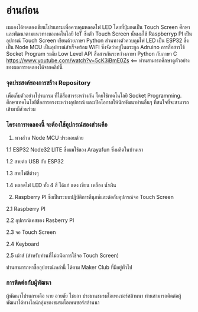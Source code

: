 # อ่านก่อน #

ผมเองได้ทดลองเขียนโปรแกรมเพื่อควบคุมหลอดไฟ LED โดยที่ปุ่มกดเป็น Touch Screen ศึกษาและพัฒนาตามแนวทางขอเทคโนโลยี IoT ซึ่งตัว Touch Screen นั้นผมใช้ Raspberryp PI เป็นอุปกรณ์ Touch Screen เขียนด้วยภาษา Python ส่วนทางตัวควบคุมไฟ LED เป็น ESP32 ซึ่งเป็น Node MCU เป็นอุปกรณ์สำเร็จพร้อม WiFI ซึ่งจัดว่าอยู่ในตระกูล Adruino 
การสื่อสารใช้ Socket Program ระดับ Low Level API สื่อสารกันระหว่างภาษา Python กับภาษา C
https://www.youtube.com/watch?v=5cK3iBmE0Zs <== ท่านสามารถศึกษาดูตัวอย่างของผลการทดลองได้จากคลิปนี้

### จุดประสงค์ของการสร้าง Repository ###
เพื่อเก็บตัวอย่างโปรแกรม ที่ใช้สื่อสารระหว่างกัน โดยใช้เทคโนโลยี Socket Programming. ศึกษาเทคโนโลยีสื่อสารตรงระหว่างอุปกรณ์ และเปิดโอกาสให้นักพัฒนาท่านอื่นๆ ที่สนใจที่จะสามารถเข้ามามีส่วนร่วม


### โครงการทดลองนี้ จะต้องใช้อุปกรณ์สองส่วนคือ ### 

1. ทางส่วน Node MCU ประกอบด้วย

1.1 ESP32 Node32 LITE ซึ่งผมใช้ของ Arayafun ซึ่งผลิตในบ้านเรา

1.2 สายต่อ USB กับ ESP32 

1.3 สายไฟสีต่างๆ

1.4 หลอดไฟ LED ทั้ง 4 สี ได้แก่ แดง เขียน เหลือง น้ำเงิน


2. Raspberry PI ซึ่งเป็นระบบปฎิบัติการลีนุกซ์และต่อกับอุปกรณ์จอ Touch Screen

2.1 Raspberry PI

2.2 อุปกรณ์เคสของ Rasberry PI

2.3 จอ Touch Screen

2.4 Keyboard

2.5 เม้าส์ (สำหรับท่านที่ไม่ถนัดการใช้จอ Touch Screen)


ท่านสามารถหาซื้ออุปกรณ์เหล่านี้ ได้ตาม Maker Club ที่มีอยู่ทั่วไป





### การติดต่อกับผู้พัฒนา ###

ผู้พัฒนาโปรแกรมคือ นาย อวยชัย ไชยถา ประธานชมรมโอเพนซอร์สล้านนา ท่านสามารถติดต่อผู้พัฒนาได้ทางไลน์กลุ่มของชมรมโอเพนซอร์สล้านนา
